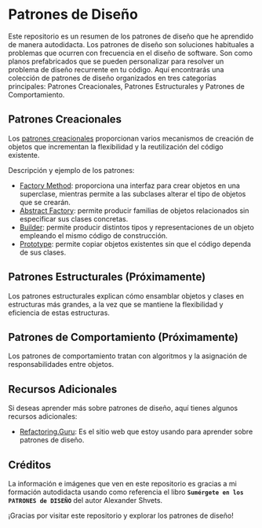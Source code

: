 # Patrones de Diseño

Este repositorio es un resumen de los patrones de diseño que he aprendido de manera autodidacta. Los patrones de diseño son soluciones habituales a problemas que ocurren con frecuencia en el diseño de software. Son como planos prefabricados que se pueden personalizar para resolver un problema de diseño recurrente en tu código. Aquí encontrarás una colección de patrones de diseño organizados en tres categorías principales: Patrones Creacionales, Patrones Estructurales y Patrones de Comportamiento.

## Patrones Creacionales

Los [patrones creacionales](https://github.com/dannyj182/design-patterns/tree/main/Patrones%20creacionales) proporcionan varios mecanismos de creación de objetos que incrementan la flexibilidad y la reutilización del código existente.

Descripción y ejemplo de los patrones:

- [Factory Method](https://github.com/dannyj182/design-patterns/tree/main/Patrones%20creacionales/Factory%20Method): proporciona una interfaz para crear objetos en una superclase, mientras permite a las subclases alterar el tipo de objetos que se crearán.
- [Abstract Factory](https://github.com/dannyj182/design-patterns/tree/main/Patrones%20creacionales/Abstract%20Factory): permite producir familias de objetos relacionados sin especificar sus clases concretas.
- [Builder](https://github.com/dannyj182/design-patterns/tree/main/Patrones%20creacionales/Builder): permite producir distintos tipos y representaciones de un objeto empleando el mismo código de construcción.
- [Prototype](https://github.com/dannyj182/design-patterns/tree/main/Patrones%20creacionales/Prototype): permite copiar objetos existentes sin que el código dependa de sus clases.

## Patrones Estructurales (Próximamente)

Los patrones estructurales explican cómo ensamblar objetos y clases en estructuras más grandes, a la vez que se mantiene la flexibilidad y eficiencia de estas estructuras.

## Patrones de Comportamiento (Próximamente)

Los patrones de comportamiento tratan con algoritmos y la asignación de responsabilidades entre objetos.

## Recursos Adicionales

Si deseas aprender más sobre patrones de diseño, aquí tienes algunos recursos adicionales:

- [Refactoring.Guru](https://refactoring.guru/es): Es el sitio web que estoy usando para aprender sobre patrones de diseño.

## Créditos

La información e imágenes que ven en este repositorio es gracias a mi formación autodidacta usando como referencia el libro **`Sumérgete en los PATRONES de DISEÑO`** del autor Alexander Shvets.

¡Gracias por visitar este repositorio y explorar los patrones de diseño!